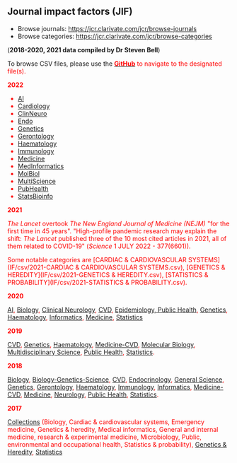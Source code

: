 ## Journal impact factors (JIF)

* Browse journals: <https://jcr.clarivate.com/jcr/browse-journals>
* Browse categories: <https://jcr.clarivate.com/jcr/browse-categories>

(**2018-2020, 2021 data compiled by Dr Steven Bell**)

To browse CSV files, please use the <a href="https://github.com/cambridge-ceu/CEU-journal-club/tree/master/docs/IF"><font color="red"><b>GitHub</b></a> to navigate to the designated file(s).

**2022**

* [AI](IF/IF_2022_AI.csv)
* [Cardiology](IF/IF_2022_Cardiology.csv)
* [ClinNeuro](IF/IF_2022_ClinNeuro.csv)
* [Endo](IF/IF_2022_Endo.csv)
* [Genetics](IF/IF_2022_Genetics.csv)
* [Gerontology](IF/IF_2022_Gerontology.csv)
* [Haematology](IF/IF_2022_Haematology.csv)
* [Immunology](IF/IF_2022_Immunology.csv)
* [Medicine](IF/IF_2022_Medicine.csv)
* [MedInformatics](IF/IF_2022_MedInformatics.csv)
* [MolBiol](IF/IF_2022_MolBiol.csv)
* [MultiScience](IF/IF_2022_MultiScience.csv)
* [PubHealth](IF/IF_2022_PubHealth.csv)
* [StatsBioinfo](IF/IF_2022_StatsBioinfo.csv)

**2021**

*The Lancet* overtook *The New England Journal of Medicine (NEJM)* "for the first time in 45 years". "High-profile pandemic research may explain the shift: *The Lancet* published three of the 10 most cited articles in 2021, all of them related to COVID-19" (*Science* 1 JULY 2022 - 377(6601)).

Some notable categories are [CARDIAC & CARDIOVASCULAR SYSTEMS](IF/csv/2021-CARDIAC & CARDIOVASCULAR SYSTEMS.csv), [GENETICS & HEREDITY](IF/csv/2021-GENETICS & HEREDITY.csv), [STATISTICS & PROBABILITY](IF/csv/2021-STATISTICS & PROBABILITY.csv).

**2020**

 [AI](IF/IF_2020_AI.csv),
 [Biology](IF/IF_2020_Biology.csv),
 [Clinical Neurology](IF/IF_2020_ClinicalNeurology.csv),
 [CVD](IF/IF_2020_CVD.csv),
 [Epidemiology, Public Health](IF/IF_2020_EpiPubHealth.csv),
 [Genetics](IF/IF_2020_Genetics.csv),
 [Haematology](IF/IF_2020_Haematology.csv),
 [Informatics](IF/IF_2020_Informatics.csv),
 [Medicine](IF/IF_2020_Medicine.csv),
 [Statistics](IF/IF_2020_Statistics.csv)

**2019**

 [CVD](IF/IF_2019_CVD.csv),
 [Genetics](IF/IF_2019_Genetics.csv),
 [Haematology](IF/IF_2019_Haematology.csv),
 [Medicine-CVD](IF/IF_2019_Medicine_CVD.csv),
 [Molecular Biology](IF/IF_2019_Molecular_Biology.csv),
 [Multidisciplinary Science](IF/IF_2019_Multidiscipinary_Science.csv),
 [Public Health](IF/IF_2019_Public_Health.csv),
 [Statistics](IF/IF_2019_Statistics.csv).

**2018**

 [Biology](IF/IF_2018_Biology.csv),
 [Biology-Genetics-Science](IF/IF_2018_Biology_Genetics_Science.csv),
 [CVD](IF/IF_2018_CVD.csv),
 [Endocrinology](IF/IF_2018_Endocrinology.csv),
 [General Science](IF/IF_2018_General_Science.csv),
 [Genetics](IF/IF_2018_Genetics.csv),
 [Gerontology](IF/IF_2018_Gerontology.csv),
 [Haematology](IF/IF_2018_Haematology.csv),
 [Immunology](IF/IF_2018_Immunology.csv),
 [Informatics](IF/IF_2018_Informatics.csv),
 [Medicine-CVD](IF/IF_2018_Medicine_CVD.csv),
 [Medicine](IF/IF_2018_Medicine.csv),
 [Neurology](IF/IF_2018_Neurology.csv),
 [Public Health](IF/IF_2018_Public_Health.csv),
 [Statistics](IF/IF_2018_Statistics.csv).

**2017**

 [Collections](IF/IF_2017_Collections.csv) (Biology, Cardiac & cardiovascular systems, Emergency medicine, Genetics & heredity, Medical informatics, General and internal medicine, research & experimental medicine, Microbiology, Public, environmental and occupational health, Statistics & probability),
 [Genetics & Heredity](IF/IF_2017_Genetics_&_Heredity.csv),
 [Statistics](IF/IF_2017_Statistics.csv)
